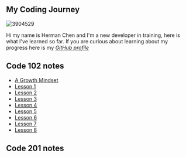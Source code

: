 ## My Coding Journey
![3904529](https://user-images.githubusercontent.com/106101235/169898511-08d2bb3c-57d8-49dc-be08-358037af92e1.png)


Hi my name is Herman Chen and I'm a new developer in training, here is what I've learned so far. 
If you are curious about learning about my progress here is my [*GitHub profile*](https://github.com/HermanChen4)

## Code 102 notes
- [A Growth Mindset](agrowthmindset.md)
- [Lesson 1](class1.md)
- [Lesson 2](class2.md)
- [Lesson 3](class3.md)
- [Lesson 4](class4.md)
- [Lesson 5](class5.md)
- [Lesson 6](class6.md)
- [Lesson 7](class7.md)
- [Lesson 8](class8.md)

## Code 201 notes
